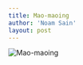 ```yaml
---
title: Mao-maoing
author: 'Noam Sain'
layout: post
---
```


![Mao-maoing](https://1.bp.blogspot.com/_8aN4krk1nsk/TG-_L-xwMnI/AAAAAAAAAbQ/dz7MHCfTJlo/s1600/20100307.jpg "Mao-maoing")
